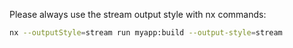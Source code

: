 Please always use the stream output style with nx commands:

```bash
nx --outputStyle=stream run myapp:build --output-style=stream
```
